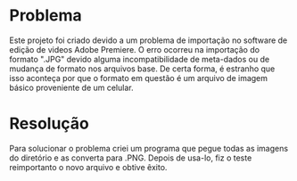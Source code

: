# Problema

Este projeto foi criado devido a um problema de importação no software de edição de videos Adobe Premiere.
O erro ocorreu na importação do formato ".JPG" devido alguma incompatibilidade de meta-dados ou de mudança de formato nos arquivos base.
De certa forma, é estranho que isso aconteça por que o formato em questão é um arquivo de imagem básico proveniente de um celular.

# Resolução

Para solucionar o problema criei um programa que pegue todas as imagens do diretório e as converta para .PNG. Depois de usa-lo, fiz o teste reimportanto o novo arquivo e obtive êxito.

